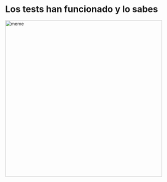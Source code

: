 <h1>Los tests han funcionado y lo sabes</h1> <img src="https://i.redd.it/iqak9fewox9a1.jpg" alt="meme" width="500" height="500"></img>
